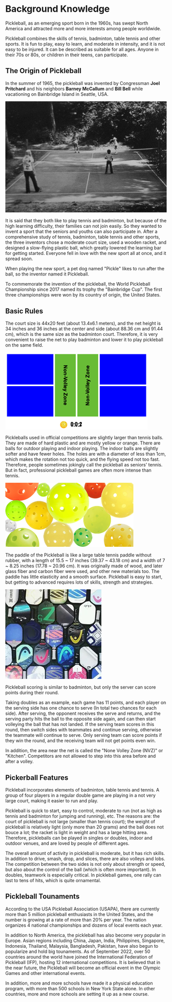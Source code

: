 # Background Knowledge

Pickleball, as an emerging sport born in the 1960s, has swept North America and attracted more and more interests among people worldwide.

Pickleball combines the skills of tennis, badminton, table tennis and other sports. It is fun to play, easy to learn, and moderate in intensity, and it is not easy to be injured. It can be described as suitable for all ages. Anyone in their 70s or 80s, or children in their teens, can participate.

## The Origin of Pickleball

In the summer of 1965, the pickleball was invented by Congressman **Joel Pritchard** and his neighbors **Barney McCallum** and **Bill Bell** while vacationing on Bainbridge Island in Seattle, USA.

![The Born of Pickleball](_images/pickleball-born.png)

It is said that they both like to play tennis and badminton, but because of the high learning difficulty, their families can not join easily. So they wanted to invent a sport that the seniors and youths can also participate in. After a comprehensive study of tennis, badminton, table tennis and other sports, the three inventors chose a moderate court size, used a wooden racket, and designed a slow-flying plastic ball, which greatly lowered the learning bar for getting started. Everyone fell in love with the new sport all at once, and it spread soon.
 
When playing the new sport, a pet dog named "Pickle" likes to run after the ball, so the inventor named it Pickleball.
 
To commemorate the invention of the pickleball, the World Pickleball Championship since 2017 named its trophy the "Bainbridge Cup". The first three championships were won by its country of origin, the United States.

## Basic Rules

The court size is 44x20 feet (about 13.4x6.1 meters), and the net height is 34 inches and 36 inches at the center and side (about 88.36 cm and 91.44 cm), which is the same size as the badminton court. Therefore, it is very convenient to raise the net to play badminton and lower it to play pickleball on the same field.

![Pickelball Court](_images/pickleball-court.png)

Pickleballs used in official competitions are slightly larger than tennis balls. They are made of hard plastic and are mostly yellow or orange. There are balls for outdoor playing and indoor playing. The indoor balls are slightly softer and have fewer holes. The holes are with a diameter of less than 1cm, which makes the rotation not too quick, and the flying speed not too fast. Therefore, people sometimes jokingly call the pickleball as seniors' tennis. But in fact, professional pickleball games are often more intense than tennis.

![Various types of Pickleballs](_images/various-type-balls.png)

The paddle of the Pickleball is like a large table tennis paddle without rubber, with a length of 15.5 ~ 17 inches (39.37 ~ 43.18 cm) and a width of 7 ~ 8.25 inches (17.78 ~ 20.96 cm). It was originally made of wood, and later glass fiber and carbon fiber were used, and other new materials too. The paddle has little elasticity and a smooth surface. Pickleball is easy to start, but getting to advanced requires lots of skills, strength and strategies.

![Pickleball Paddles](_images/pickleball-paddles.png)

Pickleball scoring is similar to badminton, but only the server can score points during their round.

Taking doubles as an example, each game has 11 points, and each player on the serving side has one chance to serve (In total two chances for each side). After serving, the opponent receives the serve and returns, and the serving party hits the ball to the opposite side again, and can then start volleying the ball that has not landed. If the serving team scores in this round, then switch sides with teammates and continue serving, otherwise the teammate will continue to serve. Only serving team can score points if they win the round, and the receiving team will not get points even win.

In addition, the area near the net is called the "None Volley Zone (NVZ)" or "Kitchen". Competitors are not allowed to step into this area before and after a volley.

## Pickerball Features

Pickleball incorporates elements of badminton, table tennis and tennis. A group of four players in a regular double game are playing in a not very large court, making it easier to run and play.

Pickleball is quick to start, easy to control, moderate to run (not as high as tennis and badminton for jumping and running), etc. The reasons are: the court of pickleball is not large (smaller than tennis court);  the weight of pickleball is relatively light (only more than 20 grams) and the ball does not bouce a lot; the racket is light in weight and has a large hitting area. Therefore, pickleballs can be played in singles or doubles, indoor and outdoor venues, and are loved by people of different ages.

The overall amount of activity in pickleball is moderate, but it has rich skills. In addition to drive, smash, drop, and slices, there are also volleys and lobs. The competition between the two sides is not only about strength or speed, but also about the control of the ball (which is often more important). In doubles, teamwork is especially critical. In pickleball games, one rally can last to tens of hits, which is quite ornamental.

## Pickleball Tounaments

According to the USA Pickleball Association (USAPA), there are currently more than 5 million pickleball enthusiasts in the United States, and the number is growing at a rate of more than 20% per year. The nation organizes 4 national championships and dozens of local events each year.

In addition to North America, the pickleball has also become very popular in Europe. Asian regions including China, Japan, India, Philippines, Singapore, Indonesia, Thailand, Malaysia, Bangladesh, Pakistan, have also begun to popularize and hold big tounaments. As of September 2022, over 50 countries around the world have joined the International Federation of Pickleball (IFP), hosting 12 international competitions. It is believed that in the near future, the Pickleball will become an official event in the Olympic Games and other international events.

In addition, more and more schools have made it a physical education program, with more than 500 schools in New York State alone. In other countries, more and more schools are setting it up as a new course.
